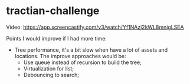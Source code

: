 # tractian-challenge

Video: https://app.screencastify.com/v3/watch/Yf1NAzj2kWL8mnigLSEA

Points I would improve if I had more time:
 - Tree performance, it's a bit slow when have a lot of assets and locations. The improve approaches would be:
   - Use queue instead of recursion to build the tree;
   - Virtualization for list;
   - Debouncing to search;
